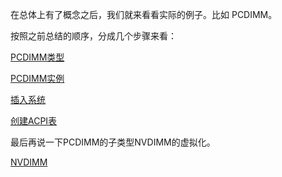 在总体上有了概念之后，我们就来看看实际的例子。比如 PCDIMM。

按照之前总结的顺序，分成几个步骤来看：

[PCDIMM类型][1]

[PCDIMM实例][2]

[插入系统][3]

[创建ACPI表][4]

最后再说一下PCDIMM的子类型NVDIMM的虚拟化。

[NVDIMM][5]

[1]: /device_model/pc_dimm/01-pc_dimm_class.md
[2]: /device_model/pc_dimm/02-pc_dimm_instance.md
[3]: /device_model/pc_dimm/03-plug.md
[4]: /device_model/pc_dimm/04-dimm_acpi.md
[5]: /device_model/pc_dimm/05-nvdimm.md
